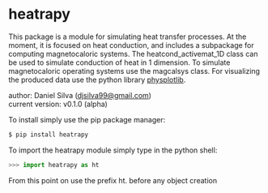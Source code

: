 # heatrapy

This package is a module for simulating heat transfer processes. At the moment, it is focused on heat conduction, and includes a subpackage for computing magnetocaloric systems. The heatcond_activemat_1D class can be used to simulate conduction of heat in 1 dimension.
To simulate magnetocaloric operating systems use the magcalsys class. For visualizing the produced data use the python library <a href='https://github.com/danieljosesilva/physplotlib'>physplotlib</a>.

author: Daniel Silva (djsilva99@gmail.com) <br> current version: v0.1.0 (alpha)

To install simply use the pip package manager:

```bash
$ pip install heatrapy
```

To import the heatrapy module simply type in the python shell:

```python
>>> import heatrapy as ht
```

From this point on use the prefix ht. before any object creation

